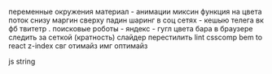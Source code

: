 переменные окружения
материал - анимации
миксин функция на цвета
поток  снизу маргин сверху падин
шаринг в соц сетях - кешыю телега вк фб твитетр .
поисковые роботы - яндекс - гугл
цвета бара в браузере
следить за сеткой (кратность)
слайдер перестилить
lint
csscomp
bem to react
z-index
свг отимайз
имг оптимайз

js string